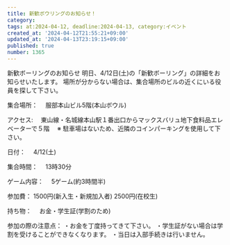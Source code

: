 ```yaml
---
title: 新歓ボウリングのお知らせ！
category:
tags: at:2024-04-12, deadline:2024-04-13, category:イベント
created_at: '2024-04-12T21:55:21+09:00'
updated_at: '2024-04-13T23:19:15+09:00'
published: true
number: 1365
---
```


新歓ボーリングのお知らせ
明日、4/12日(土)の「新歓ボーリング」の詳細をお知らせいたします。
場所が分からない場合は、集合場所のビルの近くにいる役員を探して下さい。

集合場所：
　服部本山ビル5階(本山ボウル)

アクセス: 
　東山線・名城線本山駅１番出口からマックスバリュ地下食料品エレベーターで５階
　※ 駐車場はないため、近隣のコインパーキングを使用して下さい。

日付：
　4/12(土)

集合時間：
　13時30分

ゲーム内容：
　5ゲーム(約3時間半)

参加費：
    1500円(新入生・新規加入者)
    2500円(在校生)

持ち物：
　お金・学生証(学割のため)

参加の際の注意点：
    ・お金を丁度持ってきて下さい。
    ・学生証がない場合は学割を受けることができなくなります。
    ・当日は入部手続きは行いません。
